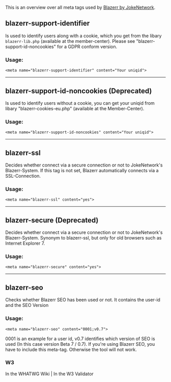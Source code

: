 This is an overview over all meta tags used by [Blazerr by JokeNetwork](https://jokenetwork.de).

## blazerr-support-identifier
Is used to identify users along with a cookie, which you get from the libary `blazerr-lib.php` (available at the member-center). 
Please see "blazerr-support-id-noncookies" for a GDPR conform version.

### Usage: 

	<meta name="blazerr-support-identifier" content="Your uniqid">

<hr>

## blazerr-support-id-noncookies (Deprecated)
Is used to identify users without a cookie, you can get your uniqid from libary "blazerr-cookies-eu.php" (available at the Member-Center).

### Usage:
	<meta name="blazerr-support-id-noncookies" content="Your uniqid">

<hr> 

## blazerr-ssl
Decides whether connect via a secure connection or not to JokeNetwork's Blazerr-System. If this tag is not set, Blazerr automatically connects via a SSL-Connection.

### Usage:
	<meta name="blazerr-ssl" content="yes">

<hr>

## blazerr-secure (Deprecated)
Decides whether connect via a secure connection or not to JokeNetwork's Blazerr-System. Synonym to blazerr-ssl, but only for old browsers such as Internet Explorer 7.

### Usage:
	<meta name="blazerr-secure" content="yes">

<hr>

## blazerr-seo
Checks whether Blazerr SEO has been used or not. It contains the user-id and the SEO Version

### Usage:
	<meta name="blazerr-seo" content="0001;v0.7">
 0001 is an example for a user id, v0.7 identifies which version of SEO is used (In this case version Beta 7 / 0.7). If you're using Blazerr SEO, you have to include this meta-tag. Otherwise the tool will not work.

### W3
<i class="fas fa-check"></i> In the WHATWG Wiki | <i class="fas fa-check"></i>  In the W3 Validator
